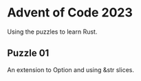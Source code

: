 # Advent of Code 2023
Using the puzzles to learn Rust.
## Puzzle 01
An extension to Option<T> and using &str slices.

